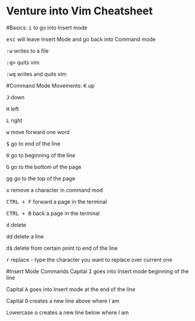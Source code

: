 # Venture into Vim Cheatsheet

#Basics:
<tt>i</tt> to go into Insert mode

<tt>esc</tt> will leave Insert Mode and go back into Command mode

<tt>:w</tt> writes to a file

<tt>:q></tt> quits vim

<tt>:wq</tt> writes and quits vim

#Command Mode Movements:
<tt>K</tt> up

<tt>J</tt> down

<tt>H</tt> left

<tt>L</tt> right

<tt>w</tt> move forward one word

<tt>$</tt> go to end of the line

<tt>0</tt> go to beginning of the line

<tt>G</tt> go to the bottom of the page

<tt>gg</tt> go to the top of the page

<tt>x</tt> remove a character in command mod

<tt>CTRL + F</tt> forward a page in the terminal

<tt>CTRL + B</tt> back a page in the terminal

<tt>d</tt> delete

<tt>dd</tt> delete a line

<tt>d$</tt> delete from certain point to end of the line

<tt>r</tt> replace - type the character you want to replace over current one

#Insert Mode Commands
Capital <tt>I</tt> goes into Insert mode beginning of the line

Capital <tt>A</tt> goes into Insert mode at the end of the line

Capital <tt>O</tt> creates a new line above where I am

Lowercase <tt>o</tt> creates a new line below where I am

